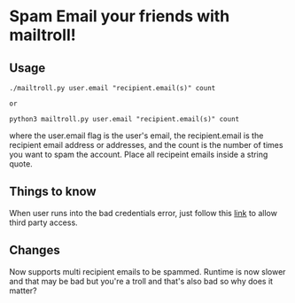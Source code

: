 # Spam Email your friends with mailtroll!  

## Usage  

```
./mailtroll.py user.email "recipient.email(s)" count

or

python3 mailtroll.py user.email "recipient.email(s)" count
```
where the user.email flag is the user's email, the
recipient.email is the recipient email address or addresses, and the 
count is the number of times you want to spam the account. 
Place all recipeint emails inside a string quote.

## Things to know  
When user runs into the bad credentials error, just 
follow this [link](https://support.google.com/accounts/answer/6010255)
to allow third party access.

## Changes  
Now supports multi recipient emails to be spammed. Runtime is now slower
and that may be bad but you're a troll and that's also bad so why does it matter?
